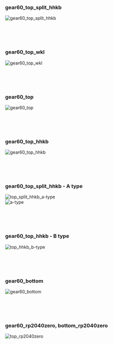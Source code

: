 ### gear60_top_split_hhkb<br/>
![gear60_top_split_hhkb](https://github.com/cosmosalad/Gear60/assets/45204109/480255db-90ed-4dfc-8e5b-a8bff9a35f17)
<br/><br/><br/><br/><br/>


### gear60_top_wkl<br/>
![gear60_top_wkl](https://github.com/cosmosalad/Gear60/assets/45204109/87c054f2-d5ca-4aa8-999e-5aa636f7a1a1)
<br/><br/><br/><br/><br/>


### gear60_top<br/>
![gear60_top](https://github.com/cosmosalad/Gear60/assets/45204109/0714b6d7-53cf-4ecf-99fc-bfd173a59e5d)
<br/><br/><br/><br/><br/>


### gear60_top_hhkb<br/>
![gear60_top_hhkb](https://github.com/cosmosalad/Gear60/assets/45204109/969b7320-569e-4407-a5cf-703b150a5db5)
<br/><br/><br/><br/><br/>


### gear60_top_split_hhkb - A type<br/>
![top_split_hhkb_a-type](https://github.com/cosmosalad/Gear60/assets/45204109/2fc9ee2c-8d75-4967-b749-c7033d6d81f1)<br/>
![a-type](https://github.com/cosmosalad/Gear60/assets/45204109/85821540-72b9-4c91-b178-d465726c4036)
<br/><br/><br/><br/><br/>


### gear60_top_hhkb - B type<br/>
![top_hhkb_b-type](https://github.com/cosmosalad/Gear60/assets/45204109/e1a85ffb-d58f-4535-8d3d-9e1e8b156320)
<br/><br/><br/><br/><br/>


### gear60_bottom<br/>
![gear60_bottom](https://github.com/cosmosalad/Gear60/assets/45204109/9bac3770-bd0c-4826-aab4-8c009893e016)
<br/><br/><br/><br/><br/>


### gear60_rp2040zero, bottom_rp2040zero<br/>
![top_rp2040zero](https://github.com/cosmosalad/Gear60/assets/45204109/fd71e0b5-9b29-4bf9-a59d-1e83c01fb67a)

